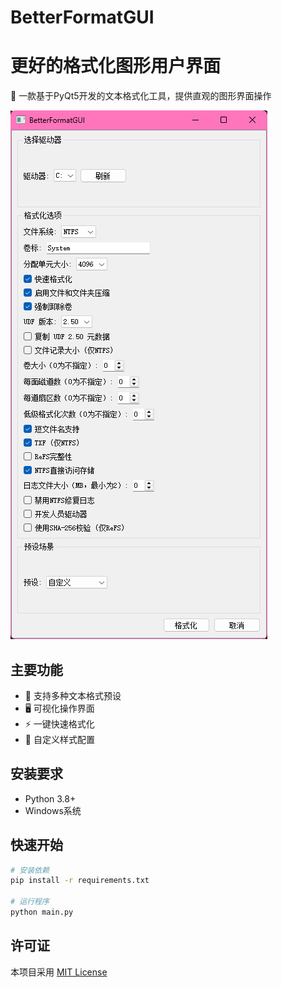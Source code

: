 # BetterFormatGUI

# 更好的格式化图形用户界面

🎉 一款基于PyQt5开发的文本格式化工具，提供直观的图形界面操作

![示例截图](screenshot.png)

## 主要功能

- 📝 支持多种文本格式预设
- 🖥️ 可视化操作界面
- ⚡ 一键快速格式化
- 🎨 自定义样式配置

## 安装要求

- Python 3.8+
- Windows系统

## 快速开始

```bash
# 安装依赖
pip install -r requirements.txt

# 运行程序
python main.py
```

## 许可证

本项目采用 [MIT License](LICENSE)

